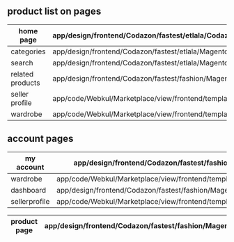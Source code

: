 ## product list on pages

| home page        | app/design/frontend/Codazon/fastest/etlala/Codazon_ProductFilter/templates/infinitescroll_grid.phtml |
| ---------------- | ---------------------------------------------------------------------------------------------------- |
| categories       | app/design/frontend/Codazon/fastest/etlala/Magento_Catalog/templates/product/list.phtml              |
| search           | app/design/frontend/Codazon/fastest/etlala/Magento_Catalog/templates/product/list.phtml              |
| related products | app/design/frontend/Codazon/fastest/fashion/Magento_Catalog/templates/product/list/items.phtml       |
| seller profile   | app/code/Webkul/Marketplace/view/frontend/templates/collectionview.phtml                             |
| wardrobe         | app/code/Webkul/Marketplace/view/frontend/templates/product/myproductlist.phtml                      |

## account pages

| my account    | app/design/frontend/Codazon/fastest/fashion/Magento_Customer/templates/form/edit.phtml              |
| ------------- | --------------------------------------------------------------------------------------------------- |
| wardrobe      | app/code/Webkul/Marketplace/view/frontend/templates/product/add.phtml                               |
| dashboard     | app/design/frontend/Codazon/fastest/fashion/Magento_Customer/templates/account/dashboard/info.phtml |
| sellerprofile | app/code/Webkul/Marketplace/view/frontend/templates/account/editprofile.phtml                       |




| product page | app/design/frontend/Codazon/fastest/fashion/Magento_Catalog/templates/product/list/items.phtml |
| ------------ | ---------------------------------------------------------------------------------------------- |




